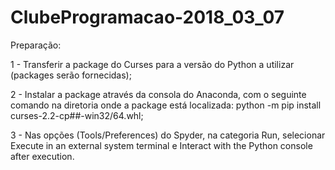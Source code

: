 # ClubeProgramacao-2018_03_07

Preparação:

1 - Transferir a package do Curses para a versão do Python a utilizar (packages serão fornecidas);

2 - Instalar a package através da consola do Anaconda, com o seguinte comando na diretoria onde a package está localizada: python -m pip install curses-2.2-cp##-win32/64.whl;

3 - Nas opções (Tools/Preferences) do Spyder, na categoria Run, selecionar Execute in an external system terminal e Interact with the Python console after execution.
